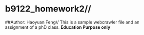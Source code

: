 # b9122_homework2//
##Author: Haoyuan Feng//
This is a sample webcrawler file and an assignment of a phD class. **Education Purpose only**
